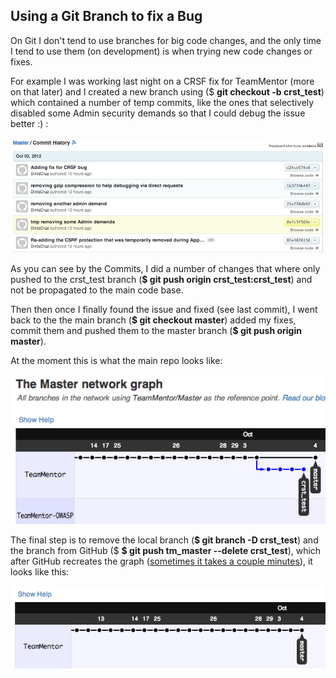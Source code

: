 ##  Using a Git Branch to fix a Bug

On Git I don't tend to use branches for big code changes, and the only time I tend to use them (on development) is when trying new code changes or fixes.

For example I was working last night on a CRSF fix for TeamMentor (more on that later) and I created a new branch using ($ **git checkout -b crst_test**) which contained a number of temp commits, like the ones that selectively disabled some Admin security demands so that I could debug the issue better :) :

![](Using-a-Git_Branch/Screen_Shot_2012-10-04_at_14_56_56.png)

As you can see by the Commits, I did a number of changes that where only pushed to the crst_test branch (**$ git push origin crst_test:crst_test**) and not be propagated to the main code base.

Then then once I finally found the issue and fixed (see last commit), I went back to the the main branch (**$ git checkout master**) added my fixes, commit them and pushed them to the master branch (**$ git push origin master**).

At the moment this is what the main repo looks like:

![](Using-a-Git_Branch/Screen_Shot_2012-10-04_at_14_53_17.png)

The final step is to remove the local branch (**$ git branch -D crst_test**) and the branch from GitHub ($ **$ git push tm_master --delete crst_test**), which after GitHub recreates the graph ([sometimes it takes a couple minutes](http://stackoverflow.com/questions/12729317/force-github-network-graph-refresh)), it looks like this:

![](Using-a-Git_Branch/Screen_Shot_2012-10-04_at_15_17_13.png)
